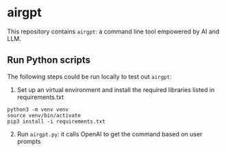 # airgpt

This repository contains `airgpt`: a command line tool empowered by AI and LLM.

## Run Python scripts
The following steps could be run locally to test out `airgpt`:

1. Set up an virtual environment and install the required libraries listed in requirements.txt

```
python3 -m venv venv
source venv/bin/activate
pip3 install -i requirements.txt
```

2. Run `airgpt.py`: it calls OpenAI to get the command based on user prompts
